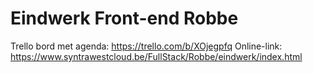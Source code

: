 # Eindwerk Front-end Robbe

Trello bord met agenda: https://trello.com/b/XOjegpfq
Online-link: https://www.syntrawestcloud.be/FullStack/Robbe/eindwerk/index.html

